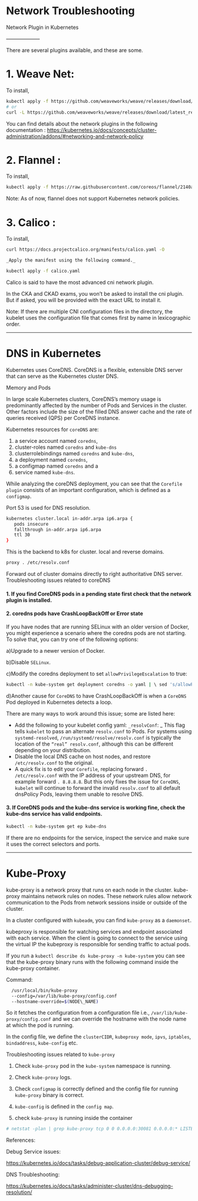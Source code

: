 # Network Troubleshooting
Network Plugin in Kubernetes

——————–

There are several plugins available, and these are some.

# 1. Weave Net:
To install,
```bash
kubectl apply -f https://github.com/weaveworks/weave/releases/download/v2.8.1/weave-daemonset-k8s.yaml
# or
curl -L https://github.com/weaveworks/weave/releases/download/latest_release/weave-daemonset-k8s-1.11.yaml | kubectl apply -f -
```
You can find details about the network plugins in the following documentation :
https://kubernetes.io/docs/concepts/cluster-administration/addons/#networking-and-network-policy

# 2. Flannel :
To install,
```bash
kubectl apply -f https://raw.githubusercontent.com/coreos/flannel/2140ac876ef134e0ed5af15c65e414cf26827915/Documentation/kube-flannel.yml
```
Note: As of now, flannel does not support Kubernetes network policies.

# 3. Calico :
To install,
```bash
curl https://docs.projectcalico.org/manifests/calico.yaml -O

_Apply the manifest using the following command._

kubectl apply -f calico.yaml
```
Calico is said to have the most advanced cni network plugin.

In the CKA and CKAD exams, you won’t be asked to install the cni plugin. But if asked, you will be provided with the exact URL to install it.

Note: If there are multiple CNI configuration files in the directory, the kubelet uses the configuration file that comes first by name in lexicographic order.

---

# DNS in Kubernetes
Kubernetes uses CoreDNS. CoreDNS is a flexible, extensible DNS server that can serve as the Kubernetes cluster DNS.

Memory and Pods

In large scale Kubernetes clusters, CoreDNS’s memory usage is predominantly affected by the number of Pods and Services in the cluster. Other factors include the size of the filled DNS answer cache and the rate of queries received (QPS) per CoreDNS instance.

Kubernetes resources for `coreDNS` are:
1. a service account named `coredns`,
2. cluster-roles named `coredns` and `kube-dns`
3. clusterrolebindings named `coredns` and `kube-dns`, 
4. a deployment named `coredns`,
5. a configmap named `coredns` and a
6. service named `kube-dns`.

While analyzing the coreDNS deployment, you can see that the `Corefile plugin` consists of an important configuration, which is defined as a `configmap`.

Port 53 is used for DNS resolution.
```bash
kubernetes cluster.local in-addr.arpa ip6.arpa {
   pods insecure
   fallthrough in-addr.arpa ip6.arpa
   ttl 30
}
```
This is the backend to k8s for cluster. local and reverse domains.
```bash
proxy . /etc/resolv.conf
```
Forward out of cluster domains directly to right authoritative DNS server.
Troubleshooting issues related to coreDNS

#### 1. If you find CoreDNS pods in a pending state first check that the network plugin is installed.

#### 2. coredns pods have CrashLoopBackOff or Error state

If you have nodes that are running SELinux with an older version of Docker, you might experience a scenario where the coredns pods are not starting. To solve that, you can try one of the following options:

a)Upgrade to a newer version of Docker.

b)Disable `SELinux`.

c)Modify the coredns deployment to set `allowPrivilegeEscalation` to true:
```bash
kubectl -n kube-system get deployment coredns -o yaml | \ sed 's/allowPrivilegeEscalation: false/allowPrivilegeEscalation: true/g' | \ kubectl apply -f -
```
d)Another cause for `CoreDNS` to have CrashLoopBackOff is when a `CoreDNS` Pod deployed in Kubernetes detects a loop.

There are many ways to work around this issue; some are listed here:    

- Add the following to your kubelet config yaml: `_resolvConf`: _ This flag tells `kubelet` to pass an alternate `resolv.conf` to Pods. For systems using `systemd-resolved`, `/run/systemd/resolve/resolv.conf` is typically the location of the `“real” resolv.conf`, although this can be different depending on your distribution.
- Disable the local DNS cache on host nodes, and restore `/etc/resolv.conf` to the original.
- A quick fix is to edit your `Corefile`, replacing forward `. /etc/resolv.conf` with the IP address of your upstream DNS, for example forward `. 8.8.8.8`. But this only fixes the issue for `CoreDNS`, `kubelet` will continue to forward the invalid `resolv.conf` to all default dnsPolicy Pods, leaving them unable to resolve DNS.

#### 3. If CoreDNS pods and the kube-dns service is working fine, check the kube-dns service has valid endpoints.
```bash
kubectl -n kube-system get ep kube-dns
```

If there are no endpoints for the service, inspect the service and make sure it uses the correct selectors and ports.

---

# Kube-Proxy

kube-proxy is a network proxy that runs on each node in the cluster. kube-proxy maintains network rules on nodes. These network rules allow network communication to the Pods from network sessions inside or outside of the cluster.

In a cluster configured with `kubeadm`, you can find `kube-proxy` as a `daemonset`.

kubeproxy is responsible for watching services and endpoint associated with each service. When the client is going to connect to the service using the virtual IP the kubeproxy is responsible for sending traffic to actual pods.

If you run a `kubectl describe ds kube-proxy -n kube-system` you can see that the kube-proxy binary runs with the following command inside the kube-proxy container.

Command:
```bash
  /usr/local/bin/kube-proxy
  --config=/var/lib/kube-proxy/config.conf
  --hostname-override=$(NODE\_NAME)
```

So it fetches the configuration from a configuration file i.e., `/var/lib/kube-proxy/config.conf` and we can override the hostname with the node name at which the pod is running.

In the config file, we define the `clusterCIDR`, `kubeproxy mode`, `ipvs`, `iptables`, `bindaddress`, `kube-config` etc.

Troubleshooting issues related to `kube-proxy`

1. Check `kube-proxy` pod in the `kube-system` namespace is running.

2. Check `kube-proxy` logs.

3. Check `configmap` is correctly defined and the config file for running `kube-proxy` binary is correct.

4. `kube-config` is defined in the `config map`.

5. check `kube-proxy` is running inside the container
```bash
# netstat -plan | grep kube-proxy tcp 0 0 0.0.0.0:30081 0.0.0.0:* LISTEN 1/kube-proxy tcp 0 0 127.0.0.1:10249 0.0.0.0:* LISTEN 1/kube-proxy tcp 0 0 172.17.0.12:33706 172.17.0.12:6443 ESTABLISHED 1/kube-proxy tcp6 0 0 :::10256 :::* LISTEN 1/kube-proxy
```
References:

Debug Service issues:

https://kubernetes.io/docs/tasks/debug-application-cluster/debug-service/

DNS Troubleshooting:

https://kubernetes.io/docs/tasks/administer-cluster/dns-debugging-resolution/
